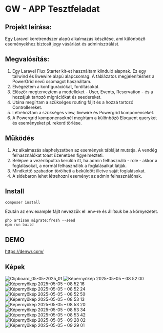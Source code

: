 # GW - APP Tesztfeladat

## Projekt leírása:
Egy Laravel keretrendszer alapú alkalmazás készítése, ami különböző eseményekhez biztosít jegy vásárlást és adminisztrálást.

## Megvalósítás:
1. Egy Laravel Flux Starter kit-et használtam kiinduló alapnak. Ez egy tailwind és liwewire alapú alapcsomag. A táblázatos megjelenítéshez a PowerGrid nevű csomagot használtam.
2. Elvégeztem a konfigurációkat, fordításokat.
3. Először megterveztem a modelleket - User, Events, Reservation - és a hozzájuk tartozó migrációkat és seedereket.
4. Utána megírtam a szükséges routing fájlt és a hozzá tartozó Controllereket.
5. Létrehoztam a szükséges view, livewire és Powergrid komponenseket.
6. A Powergrid komponenseknél megírtam a különböző Eloquent queryket és eseményeket pl. rekord törlése.

## Működés
1. Az alkalmazás alaphelyzetben az események tábláját mutatja. A vendég felhasználókat toast üzenetben figyelmezteti.
2. Belépve a vezérlőpultra kerülön itt, ha admin felhasználó - role - akkor a foglalásokat, a normál felhasználók a foglalásaikat látják.
3. Mindkettő szabadon törölheti a beküldött illetve saját foglalásokat.
4. A sidebaron lehet létrehozni eseményt az admin felhasználónak.

## Install
```
composer install
```
Ezután az env.example fájlt nevezzük el .env-re és állítsuk be a környezetet.

```
php artisan migrate:fresh --seed
npm run build
```

## DEMO

https://denwr.com/

## Képek
![Clipboard_05-05-2025_01](https://github.com/user-attachments/assets/515fbd52-8446-4909-9fea-a46570f6f11b)
![Képernyőkép 2025-05-05 – 08 52 00](https://github.com/user-attachments/assets/7b6647df-1b45-474c-9bb4-3f8aabf14ba9)
![Képernyőkép 2025-05-05 – 08 52 16](https://github.com/user-attachments/assets/47fedeca-91f7-4725-b666-214b3b123dcf)
![Képernyőkép 2025-05-05 – 08 52 24](https://github.com/user-attachments/assets/aff930e6-a4cd-41a3-a190-64327ea1645e)
![Képernyőkép 2025-05-05 – 08 52 50](https://github.com/user-attachments/assets/1f38c051-6d54-494e-a4f9-5edf8b973330)
![Képernyőkép 2025-05-05 – 08 53 13](https://github.com/user-attachments/assets/3be5e02c-b858-4487-8883-87968e8a673e)
![Képernyőkép 2025-05-05 – 08 53 20](https://github.com/user-attachments/assets/335adc55-1997-450c-9678-74565e81b159)
![Képernyőkép 2025-05-05 – 08 53 34](https://github.com/user-attachments/assets/73f51921-7173-4aae-a125-4483a2f6b573)
![Képernyőkép 2025-05-05 – 08 53 42](https://github.com/user-attachments/assets/495275db-e057-4877-9079-d52fb415454e)
![Képernyőkép 2025-05-05 – 09 28 02](https://github.com/user-attachments/assets/402e2631-075f-499a-8784-e615aeaf2254)
![Képernyőkép 2025-05-05 – 09 29 01](https://github.com/user-attachments/assets/d8d85c38-3301-44d2-810e-6c8f5dc6a36f)

